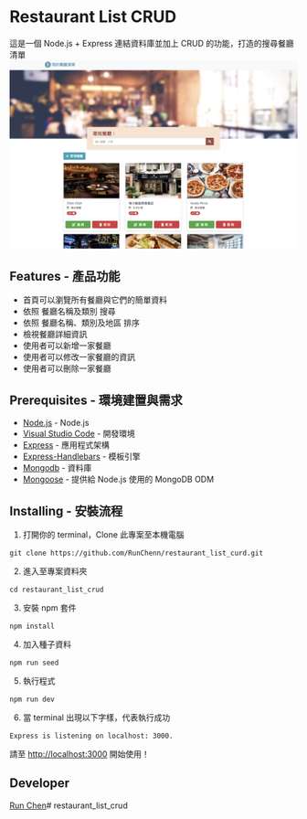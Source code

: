 # Restaurant List CRUD
這是一個 Node.js + Express 連結資料庫並加上 CRUD 的功能，打造的搜尋餐廳清單
![image](https://github.com/RunChenn/restaurant_list_curd/blob/main/reataurant_list_curd.png)

## Features - 產品功能
- 首頁可以瀏覽所有餐廳與它們的簡單資料
- 依照 餐廳名稱及類別 搜尋
- 依照 餐廳名稱、類別及地區 排序
- 檢視餐廳詳細資訊
- 使用者可以新增一家餐廳
- 使用者可以修改一家餐廳的資訊
- 使用者可以刪除一家餐廳

## Prerequisites - 環境建置與需求
- [Node.js](https://nodejs.org/en/) - Node.js
- [Visual Studio Code](https://visualstudio.microsoft.com/zh-hant/) - 開發環境
- [Express](https://github.com/Eason0in/Restaurant-CRUD) - 應用程式架構
- [Express-Handlebars](https://www.npmjs.com/package/express-handlebars) - 模板引擎
- [Mongodb](https://www.mongodb.com/) - 資料庫
- [Mongoose](https://github.com/Automattic/mongoose) - 提供給 Node.js 使用的 MongoDB ODM

## Installing - 安裝流程
1. 打開你的 terminal，Clone 此專案至本機電腦

```
git clone https://github.com/RunChenn/restaurant_list_curd.git
```

2. 進入至專案資料夾

```
cd restaurant_list_crud
```

3. 安裝 npm 套件

```
npm install
```

4. 加入種子資料

```
npm run seed
```

5. 執行程式

```
npm run dev
```

6. 當 terminal 出現以下字樣，代表執行成功

```
Express is listening on localhost: 3000.
```

請至 [http://localhost:3000](http://localhost:3000) 開始使用！

## Developer
[Run Chen](https://github.com/RunChenn)# restaurant_list_crud
